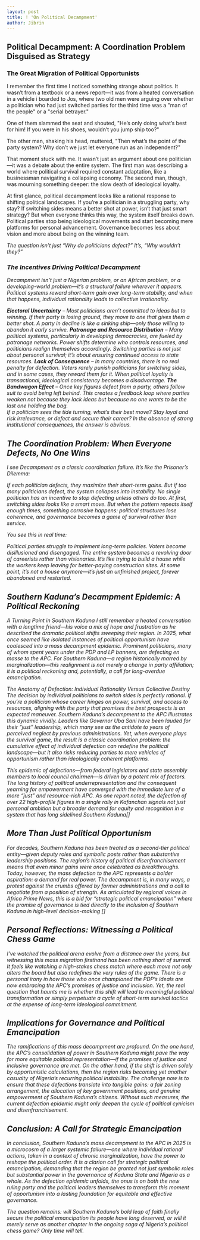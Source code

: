 ```yaml
---
layout: post
title: ! 'On Political Decampment'
author: Jibrin
---
```


## Political Decampment: A Coordination Problem Disguised as Strategy
### The Great Migration of Political Opportunists
I remember the first time I noticed something strange about politics. It wasn’t from a textbook or a news report—it was from a heated conversation in a vehicle i boarded to Jos, where two old men were arguing over whether a politician who had just switched parties for the third time was a "man of the people" or a "serial betrayer."

One of them slammed the seat and shouted, "He’s only doing what’s best for him! If you were in his shoes, wouldn’t you jump ship too?"

The other man, shaking his head, muttered, "Then what’s the point of the party system? Why don’t we just let everyone run as an independent?"

That moment stuck with me. It wasn’t just an argument about one politician—it was a debate about the entire system. The first man was describing a world where political survival required constant adaptation, like a businessman navigating a collapsing economy. The second man, though, was mourning something deeper: the slow death of ideological loyalty.

At first glance, political decampment looks like a rational response to shifting political landscapes. If you’re a politician in a struggling party, why stay? If switching sides means a better shot at power, isn’t that just smart strategy? But when everyone thinks this way, the system itself breaks down. Political parties stop being ideological movements and start becoming mere platforms for personal advancement. Governance becomes less about vision and more about being on the winning team.

<i> The question isn’t just “Why do politicians defect?” It’s, “Why wouldn’t they?”<i>

### The Incentives Driving Political Decampment
Decampment isn’t just a Nigerian problem, or an African problem, or a developing-world problem—it’s a structural failure wherever it appears. Political systems reward short-term gain over long-term stability, and when that happens, individual rationality leads to collective irrationality.

**Electoral Uncertainty** – Most politicians aren’t committed to ideas but to winning. If their party is losing ground, they move to one that gives them a better shot. A party in decline is like a sinking ship—only those willing to abandon it early survive.
**Patronage and Resource Distribution** – Many political systems, particularly in developing democracies, are fueled by patronage networks. Power shifts determine who controls resources, and politicians realign themselves accordingly. Switching parties is not just about personal survival; it’s about ensuring continued access to state resources.
**Lack of Consequence** – In many countries, there is no real penalty for defection. Voters rarely punish politicians for switching sides, and in some cases, they reward them for it. When political loyalty is transactional, ideological consistency becomes a disadvantage.
**The Bandwagon Effect** – Once key figures defect from a party, others follow suit to avoid being left behind. This creates a feedback loop where parties weaken not because they lack ideas but because no one wants to be the last one holding the bag.<br>
<i>If a politician sees the tide turning, what’s their best move? Stay loyal and risk irrelevance, or defect and secure their career? In the absence of strong institutional consequences, the answer is obvious.</i>

## The Coordination Problem: When Everyone Defects, No One Wins
I see Decampment as a classic coordination failure. It’s like the Prisoner’s Dilemma:

<i>If each politician defects, they maximize their short-term gains.
But if too many politicians defect, the system collapses into instability.
No single politician has an incentive to stop defecting unless others do too.
At first, switching sides looks like a smart move. But when the pattern repeats itself enough times, something corrosive happens: political structures lose coherence, and governance becomes a game of survival rather than service.</i>

You see this in real time:

Political parties struggle to implement long-term policies.
Voters become disillusioned and disengaged.
The entire system becomes a revolving door of careerists rather than visionaries.
It’s like trying to build a house while the workers keep leaving for better-paying construction sites. At some point, it’s not a house anymore—it’s just an unfinished project, forever abandoned and restarted.

## Southern Kaduna’s Decampment Epidemic: A Political Reckoning
A Turning Point in Southern Kaduna
I still remember a heated conversation with a longtime friend—his voice a mix of hope and frustration as he described the dramatic political shifts sweeping their region. In 2025, what once seemed like isolated instances of political opportunism have coalesced into a mass decampment epidemic. Prominent politicians, many of whom spent years under the PDP and LP banners, are defecting en masse to the APC. For Southern Kaduna—a region historically marred by marginalization—this realignment is not merely a change in party affiliation; it is a political reckoning and, potentially, a call for long-overdue emancipation.

The Anatomy of Defection: Individual Rationality Versus Collective Destiny
The decision by individual politicians to switch sides is perfectly rational. If you’re a politician whose career hinges on power, survival, and access to resources, aligning with the party that promises the best prospects is an expected maneuver. Southern Kaduna’s decampment to the APC illustrates this dynamic vividly. Leaders like Governor Uba Sani have been lauded for their “just” leadership, which many see as the antidote to years of perceived neglect by previous administrations. Yet, when everyone plays the survival game, the result is a classic coordination problem: the cumulative effect of individual defection can redefine the political landscape—but it also risks reducing parties to mere vehicles of opportunism rather than ideologically coherent platforms.

This epidemic of defections—from federal legislators and state assembly members to local council chairmen—is driven by a potent mix of factors. The long history of political underrepresentation and the consequent yearning for empowerment have converged with the immediate lure of a more “just” and resource-rich APC. As one report noted, the defection of over 22 high-profile figures in a single rally in Kafanchan signals not just personal ambition but a broader demand for equity and recognition in a system that has long sidelined Southern Kaduna[]

## More Than Just Political Opportunism
For decades, Southern Kaduna has been treated as a second-tier political entity—given deputy roles and symbolic posts rather than substantive leadership positions. The region’s history of political disenfranchisement means that even minor gains were once celebrated as breakthroughs. Today, however, the mass defection to the APC represents a bolder aspiration: a demand for real power. The decampment is, in many ways, a protest against the crumbs offered by former administrations and a call to negotiate from a position of strength. As articulated by regional voices in Africa Prime News, this is a bid for “strategic political emancipation” where the promise of governance is tied directly to the inclusion of Southern Kaduna in high-level decision-making [​]

## Personal Reflections: Witnessing a Political Chess Game
I’ve watched the political arena evolve from a distance over the years, but witnessing this mass migration firsthand has been nothing short of surreal. It feels like watching a high-stakes chess match where each move not only alters the board but also redefines the very rules of the game. There is a personal irony in how those who once championed the PDP’s ideals are now embracing the APC’s promises of justice and inclusion. Yet, the real question that haunts me is whether this shift will lead to meaningful political transformation or simply perpetuate a cycle of short-term survival tactics at the expense of long-term ideological commitment.

## Implications for Governance and Political Emancipation
The ramifications of this mass decampment are profound. On the one hand, the APC’s consolidation of power in Southern Kaduna might pave the way for more equitable political representation—if the promises of justice and inclusive governance are met. On the other hand, if the shift is driven solely by opportunistic calculations, then the region risks becoming yet another casualty of Nigeria’s recurring political instability. The challenge now is to ensure that these defections translate into tangible gains: a fair zoning arrangement, the allocation of key government positions, and genuine empowerment of Southern Kaduna’s citizens. Without such measures, the current defection epidemic might only deepen the cycle of political cynicism and disenfranchisement.

## Conclusion: A Call for Strategic Emancipation
In conclusion, Southern Kaduna’s mass decampment to the APC in 2025 is a microcosm of a larger systemic failure—one where individual rational actions, taken in a context of chronic marginalization, have the power to reshape the political order. It is a clarion call for strategic political emancipation, demanding that the region be granted not just symbolic roles but substantial power in the governance of Kaduna State and Nigeria as a whole. As the defection epidemic unfolds, the onus is on both the new ruling party and the political leaders themselves to transform this moment of opportunism into a lasting foundation for equitable and effective governance.

<i>The question remains: will Southern Kaduna’s bold leap of faith finally secure the political emancipation its people have long deserved, or will it merely serve as another chapter in the ongoing saga of Nigeria’s political chess game? Only time will tell.</i>
